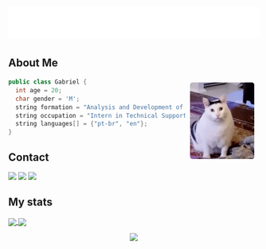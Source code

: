 <h1>
  <img src="https://github.com/gabriel-txt/gabriel-txt/blob/main/name.svg" alt="Gabriel Póvoa">
</h1>



## About Me
<img hight="129" width="129" alt="GIF" align="right" style="border-radius:5px; margin:10px;" src="https://github.com/gabriel-txt/gabriel-txt/blob/main/cat-huh-cat-huh-etr.gif">

```java
public class Gabriel {
  int age = 20;
  char gender = 'M';
  string formation = "Analysis and Development of Systems"
  string occupation = "Intern in Technical Support"
  string languages[] = {"pt-br", "en"};
}
```

## Contact
<div>
  <a href="https://www.linkedin.com/in/gabrielpovoaribeiro/" target="_blank"><img src="https://img.shields.io/badge/-LinkedIn-%230077B5?style=for-the-badge&logo=linkedin&logoColor=white" target="_blank"></a> 
  <a href="mailto:contatogabrielpovoa@gmail.com"><img src="https://img.shields.io/badge/-Gmail-%23333?style=for-the-badge&logo=gmail&logoColor=white" target="_blank"></a>
  <a href="https://www.instagram.com/gabpovr/" target="_blank"><img src="https://img.shields.io/badge/-Instagram-%23E4405F?style=for-the-badge&logo=instagram&logoColor=white" target="_blank"></a>
</div>


## My stats
<div>
  <a href="https://github.com/anuraghazra/github-readme-stats">
    <img height="180em" align="center" src="https://github-readme-stats.vercel.app/api?username=gabriel-txt&theme=nightowl" />
  </a>
  <a href="https://github.com/anuraghazra/convoychat">
    <img height="180em" align="center" src="https://github-readme-stats.vercel.app/api/top-langs?username=gabriel-txt&layout=compact&langs_count=8&card_width=320&theme=nightowl" />
  </a>
</div>

<p align="center">
  <img src="https://capsule-render.vercel.app/api?type=waving&color=gradient&height=60&section=footer"/>
</p>
